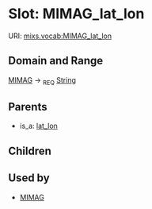 
# Slot: MIMAG_lat_lon




URI: [mixs.vocab:MIMAG_lat_lon](https://w3id.org/mixs/vocab/MIMAG_lat_lon)


## Domain and Range

[MIMAG](MIMAG.md) ->  <sub>REQ</sub> [String](types/String.md)

## Parents

 *  is_a: [lat_lon](lat_lon.md)

## Children


## Used by

 * [MIMAG](MIMAG.md)
